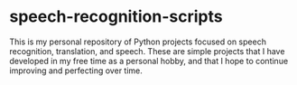 # speech-recognition-scripts

This is my personal repository of Python projects focused on speech recognition, translation, and speech. 
These are simple projects that I have developed in my free time as a personal hobby, and that I hope to continue improving and perfecting over time.